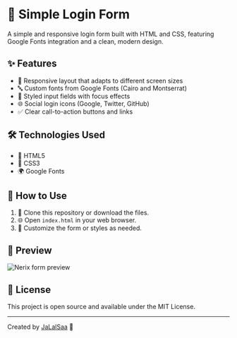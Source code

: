 # 🔐 Simple Login Form

A simple and responsive login form built with HTML and CSS, featuring Google Fonts integration and a clean, modern design.

## ✨ Features

- 📱 Responsive layout that adapts to different screen sizes
- 🔤 Custom fonts from Google Fonts (Cairo and Montserrat)
- 🎨 Styled input fields with focus effects
- 🌐 Social login icons (Google, Twitter, GitHub)
- ✅ Clear call-to-action buttons and links

## 🛠️ Technologies Used

- 📝 HTML5
- 🎨 CSS3
- 🌍 Google Fonts

## 🚀 How to Use

1. 🔽 Clone this repository or download the files.
2. 🌐 Open `index.html` in your web browser.
3. 🎨 Customize the form or styles as needed.

## 📸 Preview

![Nerix form preview](https://github.com/JaLalSaa/nerix-lab/blob/main/Previews/Nerix-Login-Preview.png)  

## 📄 License

This project is open source and available under the MIT License.

---

Created by [JaLalSaa](https://github.com/JaLalSaa) 👋
